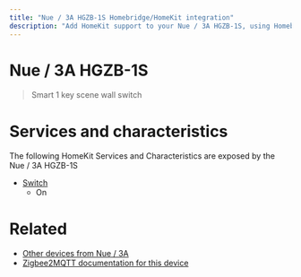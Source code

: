 ```yaml
---
title: "Nue / 3A HGZB-1S Homebridge/HomeKit integration"
description: "Add HomeKit support to your Nue / 3A HGZB-1S, using Homebridge, Zigbee2MQTT and homebridge-z2m."
---
```

<!---
This file has been GENERATED using src/docgen/docgen.ts
DO NOT EDIT THIS FILE MANUALLY!
-->
# Nue / 3A HGZB-1S
> Smart 1 key scene wall switch


# Services and characteristics
The following HomeKit Services and Characteristics are exposed by
the Nue / 3A HGZB-1S

* [Switch](../../switch.md)
  * On


# Related
* [Other devices from Nue / 3A](../index.md#nue_3a)
* [Zigbee2MQTT documentation for this device](https://www.zigbee2mqtt.io/devices/HGZB-1S.html)